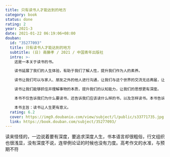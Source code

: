 ```yaml
---
title: 只有读书人才能达到的地方
category: book
status: done
rating: 2
year: 2021-3
date: 2021-01-22 06:19:06+08:00
douban:
  id: "35277093"
  title: 只有读书人才能达到的地方
  subtitle: (日) 斋藤孝 / 2021 / 中国青年出版社
  intro: >-
    这是一本关于读书的书。

    读书延展了我们的人生体验，有助于我们了解人性，提升我们作为人的素养。

    读书让我们可以与家人、朋友之外的他人进行沟通，让我们与这个世界的交流无远弗届，让我们的心胸更有广度。

    读书让我们能够抓住并理解事物的本质，提升我们的认知能力，让我们的思想更有深度。

    本书不仅告诉我们为什么要读书，还告诉我们应该读什么样的书，以及怎样读书。本书告诉了我们深入思考的读书方法、加深知识的读书方法、塑造人格的读书方法、如何读难读的书、如何读指引人生的书……

    本书主旨：读书让人生更有意义。
  rating: 6.2
  cover: https://img9.doubanio.com/view/subject/l/public/s33771735.jpg
  link: https://book.douban.com/subject/35277093/
---
```


读来怪怪的，一边说着要有深度，要追求深度人生，书本语言却很粗俗，行文组织也很浅显，没有深度不说，连举例论证的时候也没有力度。高考作文的水准，与预期不符
